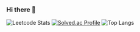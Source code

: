 ### Hi there 👋

<!--
**indeokiya/indeokiya** is a ✨ _special_ ✨ repository because its `README.md` (this file) appears on your GitHub profile.

Here are some ideas to get you started:

- 🔭 I’m currently working on ...
- 🌱 I’m currently learning ...
- 👯 I’m looking to collaborate on ...
- 🤔 I’m looking for help with ...
- 💬 Ask me about ...
- 📫 How to reach me: ...
- 😄 Pronouns: ...
- ⚡ Fun fact: ...
-->


![Leetcode Stats](https://leetcard.jacoblin.cool/indeokiya?theme=wtf)
[![Solved.ac Profile](http://mazassumnida.wtf/api/generate_badge?boj=indeokiya)](https://solved.ac/indeokiya)
![Top Langs](https://github-readme-stats.vercel.app/api/top-langs/?username=indeokiya&layout=compact&theme=dark)
